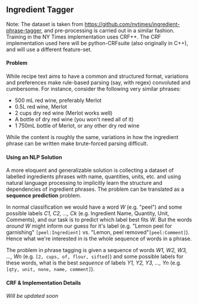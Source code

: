 ## Ingredient Tagger ##

Note: The dataset is taken from https://github.com/nytimes/ingredient-phrase-tagger, and pre-processing is carried out in a similar fashion. Training in the NY Times implementation uses CRF++. The CRF implementation used here will be python-CRFsuite (also originally in C++), and will use a different feature-set.

#### Problem ####

While recipe text aims to have a common and structured format, variations and preferences make rule-based parsing (say, with regex) convoluted and cumbersome. For instance, consider the following very similar phrases:

* 500 mL red wine, preferably Merlot
* 0.5L red wine, Merlot
* 2 cups dry red wine (Merlot works well)
* A bottle of dry red wine (you won't need all of it)
* 1 750mL bottle of Merlot, or any other dry red wine

While the content is roughly the same, variations in how the ingredient phrase can be written make brute-forced parsing difficult.

#### Using an NLP Solution ####

A more eloquent and generalizable solution is collecting a dataset of labelled ingredients phrases with name, quantities, units, etc. and using natural language processing to implicitly learn the structure and dependencies of ingredient phrases. The problem can be translated as a **sequence prediction** problem.

In normal classification we would have a word *W* (e.g. "peel") and some possible labels *C1, C2, ..., Ck* (e.g. Ingredient Name, Quantity, Unit, Comments), and our task is to predict which label best fits *W*. But the words *around* *W* might inform our guess for it's label (e.g. "Lemon peel for garnishing" `[peel:Ingredient]` vs. "Lemon, peel removed"`[peel:Comment]`). Hence what we're interested in is the whole sequence of words in a phrase.

The problem in phrase tagging is given a sequence of words *W1, W2, W3, ..., Wn* (e.g. `[2, cups, of, flour, sifted]`) and some possible labels for these words, what is the best *sequence* of labels *Y1, Y2, Y3, ..., Yn* (e.g. `[qty, unit, none, name, comment]`).

#### CRF & Implementation Details ####

*Will be updated soon*
